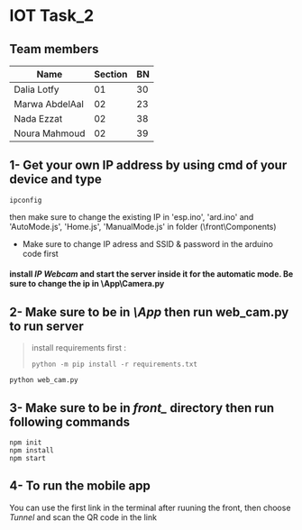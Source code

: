 # IOT Task_2

## Team members
| Name  | Section| BN |
| ------------- | ------------- |------------- |
|Dalia Lotfy| 01| 30|
|Marwa AbdelAal| 02| 23|
|Nada Ezzat |02 |38  |
|Noura Mahmoud |02 |39|


## 1- Get your own IP address by using cmd of your device and type 
```
ipconfig
```

then make sure to change the existing IP in 'esp.ino', 'ard.ino' and 'AutoMode.js', 'Home.js', 'ManualMode.js' in folder (\front\Components)

- Make sure to change IP adress and SSID & password in the arduino code first

#### install *IP Webcam* and start the server inside it for the automatic mode. Be sure to change the ip in \App\Camera.py


<!-- ## 1- Create virtual Enviironment  -->
<!-- 
```
pip install virtualenv
virtualenv venv  
```

#### PS Don't forget to activate your virtual environment

#### In case working with windows activation may fail so check next link

[Activation](https://stackoverflow.com/questions/18713086/virtualenv-wont-activate-on-windows) -->

## 2- Make sure to be in *\App* then run web_cam.py to run server 

> install requirements first : 
> ```
> python -m pip install -r requirements.txt
> ```

```
python web_cam.py
```
## 3- Make sure to be in *front_* directory then run following commands

```
npm init
npm install
npm start
```

<!-- ### existing in hall-way two
![](/images/hallway2.png) -->

## 4- To run the mobile app

You can use the first link in the terminal after ruuning the front, then choose *Tunnel* and scan the QR code in the link


